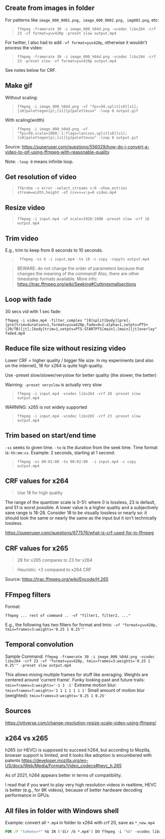## Create from images in folder

For patterns like `image_000_0001.png, image_000_0002.png, img003.png`, etc:

> `ffmpeg -framerate 30 -i image_000_%04d.png -vcodec libx264 -crf 23 -vf format=yuv420p -preset slow output.mp4`

For twitter, I also had to add `-vf format=yuv420p`, otherwise it wouldn't process the video:

> `ffmpeg -framerate 30 -i image_000_%04d.png -vcodec libx264 -crf 23 -preset slow -vf format=yuv420p output.mp4`

See notes below for CRF.

## Make gif
Without scaling:
> `ffmpeg -i image_000_%04d.png -vf "fps=50,split[s0][s1];[s0]palettegen[p];[s1][p]paletteuse" -loop 0 output.gif`

With scaling(width)
> `ffmpeg -i image_000_%04d.png -vf "fps=50,scale=1080:-1:flags=lanczos,split[s0][s1];[s0]palettegen[p];[s1][p]paletteuse" -loop 0 output.gif`

Source:
https://superuser.com/questions/556029/how-do-i-convert-a-video-to-gif-using-ffmpeg-with-reasonable-quality

Note: `-loop 0` means infinite loop.

## Get resolution of video

> `ffprobe -v error -select_streams v:0 -show_entries stream=width,height -of csv=s=x:p=0 video.mp4`

## Resize video

> `ffmpeg -i input.mp4 -vf scale=1920:1080 -preset slow -crf 18 output.mp4`

## Trim video

E.g., trim to keep from 6 seconds to 10 seconds.

> ` ffmpeg -ss 6 -i input.mp4 -to 10 -c copy -copyts output.mp4`

> BEWARE: do not change the order of parameters because that changes the meaning of the command! Also, there are other timestamp formats available. More info:
> https://trac.ffmpeg.org/wiki/Seeking#Cuttingsmallsections

## Loop with fade
30 secs vid with 1 sec fade:
```
ffmpeg -i video.mp4 -filter_complex "[0]split[body][pre];[pre]trim=duration=1,format=yuva420p,fade=d=1:alpha=1,setpts=PTS+(29/TB)[jt];[body]trim=1,setpts=PTS-STARTPTS[main];[main][jt]overlay" faded.mp4
```

## Reduce file size without resizing video

Lower CRF = higher quality / bigger file size. In my experiments (and also on the internet), 18 for x264 is quite high quality.

Use -preset slow/slower/veryslow for better quality (the slower, the better)

Warning: `-preset veryslow` is actually very slow

> `ffmpeg -i input.mp4 -vcodec libx264 -crf 20 -preset slow output.mp4`

WARNING: x265 is not widely supported

> `ffmpeg -i input.mp4 -vcodec libx265 -crf 23 -preset slow output.mp4`

## Trim based on start/end time
`-ss` seeks to given time.
`-to` is the duration from the seek time.
Time format is: `hh:mm:ss`.
Example: 2 seconds, starting at 1 second:
> `ffmpeg -ss 00:01:00 -to 00:02:00  -i input.mp4 -c copy output.mp4`

## CRF values for x264

> Use 18 for high quality

The range of the quantizer scale is 0-51: where 0 is lossless, 23 is default, and 51 is worst possible. A lower value is a higher quality and a subjectively sane range is 18-28. Consider 18 to be visually lossless or nearly so: it should look the same or nearly the same as the input but it isn't technically lossless.

https://superuser.com/questions/677576/what-is-crf-used-for-in-ffmpeg

## CRF values for x265

> 28 for x265 compares to 23 for x264

> Heuristic: +2 compared to x264 CRF

Source:
https://trac.ffmpeg.org/wiki/Encode/H.265

## FFmpeg filters

Format:

```
ffmpeg ... rest of command .. -vf "filter1, filter2, ..."
```

E.g., the following has two filters for format and tmix:
`-vf "format=yuv420p, tmix=frames=3:weights='0.25 1 0.25'"`

## Temporal convolution
Sample Command:
`ffmpeg -framerate 30 -i image_000_%04d.png -vcodec libx264 -crf 23 -vf "format=yuv420p, tmix=frames=3:weights='0.25 1 0.25'" -preset slow output.mp4`

This allows mixing multiple frames for stuff like averaging.
Weights are centered around 'current frame'.
Funky looking past and future trails: `tmix=frames=3:weights='-1 3 -1'`
Extreme motion blur: `tmix=frames=7:weights='1 1 1 1 1 1 1'`
Small amount of motion blur (weighted): `tmix=frames=3:weights='0.25 1 0.25'`

## Sources

https://ottverse.com/change-resolution-resize-scale-video-using-ffmpeg/

## x264 vs x265

h265 (or HEVC) is supposed to succeed h264, but according to Mozilla, browser support is limited, and it looks like adoption is encumbered with patents
https://developer.mozilla.org/en-US/docs/Web/Media/Formats/Video_codecs#hevc_h.265

As of 2021, h264 appears better in terms of compatibility.

I read that if you want to play very high resolution videos in realtime, HEVC is better (e.g., for 8K videos), because of better hardware decoding performance in GPUs.

## All files in folder with Windows shell
Example: convert all `*.mp4` in folder to x264 with crf 20, save as `*_new.mp4`

```bat
FOR /F "tokens=*" %G IN ('dir /b *.mp4') DO ffmpeg -i "%G" -vcodec libx264 -crf 20 -preset slow -vf format=yuv420p "%~nG_new.mp4"
```